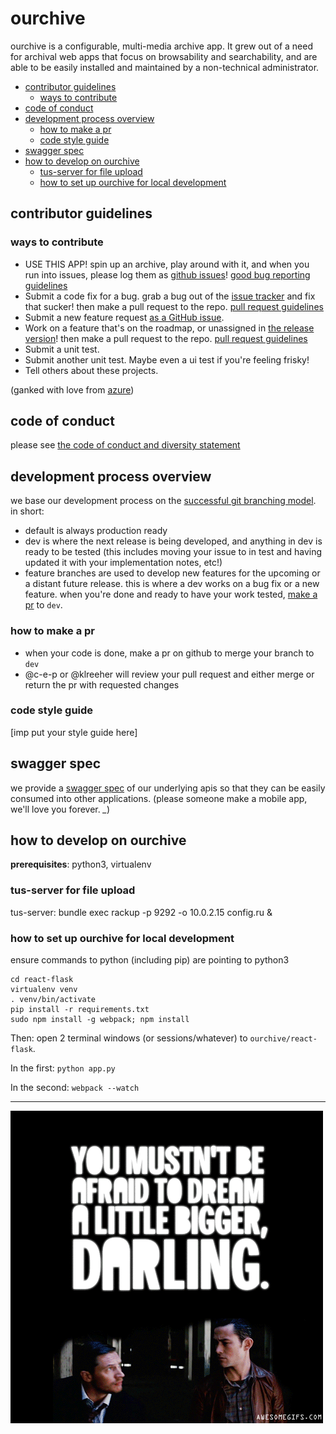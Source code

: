 # ourchive

ourchive is a configurable, multi-media archive app. It grew out of a need for archival web apps that focus on browsability and searchability, and are able to be easily installed and maintained by a non-technical administrator.

<!-- MarkdownTOC -->

- [contributor guidelines](#contributor-guidelines)
    - [ways to contribute](#ways-to-contribute)
- [code of conduct](#code-of-conduct)
- [development process overview](#development-process-overview)
    - [how to make a pr](#how-to-make-a-pr)
    - [code style guide](#code-style-guide)
- [swagger spec](#swagger-spec)
- [how to develop on ourchive](#how-to-develop-on-ourchive)
    - [tus-server for file upload](#tus-server-for-file-upload)
    - [how to set up ourchive for local development](#how-to-set-up-ourchive-for-local-development)

<!-- /MarkdownTOC -->

<a name="contributor-guidelines"></a>
## contributor guidelines

<a name="ways-to-contribute"></a>
### ways to contribute

- USE THIS APP! spin up an archive, play around with it, and when you run into issues, please log them as [github issues]()! [good bug reporting guidelines](https://www.joelonsoftware.com/2000/11/08/painless-bug-tracking/)
- Submit a code fix for a bug. grab a bug out of the [issue tracker]() and fix that sucker! then make a pull request to the repo. [pull request guidelines]()
- Submit a new feature request [as a GitHub issue]().
- Work on a feature that's on the roadmap, or unassigned in [the release version]()! then make a pull request to the repo. [pull request guidelines]()
- Submit a unit test.
- Submit another unit test. Maybe even a ui test if you're feeling frisky!
- Tell others about these projects.

(ganked with love from [azure](https://azure.github.io/guidelines/))

<a name="code-of-conduct"></a>
## code of conduct

please see [the code of conduct and diversity statement](codeofconduct.md)

<a name="development-process-overview"></a>
## development process overview

we base our development process on the [successful git branching model](http://nvie.com/posts/a-successful-git-branching-model/). in short:

- default is always production ready
- dev is where the next release is being developed, and anything in dev is ready to be tested (this includes moving your issue to in test and having updated it with your implementation notes, etc!)
- feature branches are used to develop new features for the upcoming or a distant future release. this is where a dev works on a bug fix or a new feature. when you're done and ready to have your work tested, [make a pr]() to `dev`.

<a name="how-to-make-a-pr"></a>
### how to make a pr

- when your code is done, make a pr on github to merge your branch to `dev`
- @c-e-p or @klreeher will review your pull request and either merge or return the pr with requested changes

<a name="code-style-guide"></a>
### code style guide

[imp put your style guide here]

<a name="swagger-spec"></a>
## swagger spec

we provide a [swagger spec](https://swagger.io/docs/specification/2-0/paths-and-operations/) of our underlying apis so that they can be easily consumed into other applications. (please someone make a mobile app, we'll love you forever. *_*)

<a name="how-to-develop-on-ourchive"></a>
## how to develop on ourchive

**prerequisites**: python3, virtualenv

<a name="tus-server-for-file-upload"></a>
### tus-server for file upload
tus-server: bundle exec rackup -p 9292 -o 10.0.2.15 config.ru &

<a name="how-to-set-up-ourchive-for-local-development"></a>
### how to set up ourchive for local development

ensure commands to python (including pip) are pointing to python3

    cd react-flask
    virtualenv venv
    . venv/bin/activate
    pip install -r requirements.txt
    sudo npm install -g webpack; npm install

Then: open 2 terminal windows (or sessions/whatever) to `ourchive/react-flask`.

In the first: `python app.py`

In the second: `webpack --watch`


---

![Dream a bit bigger, darling.](inception-dream-bigger.gif)
